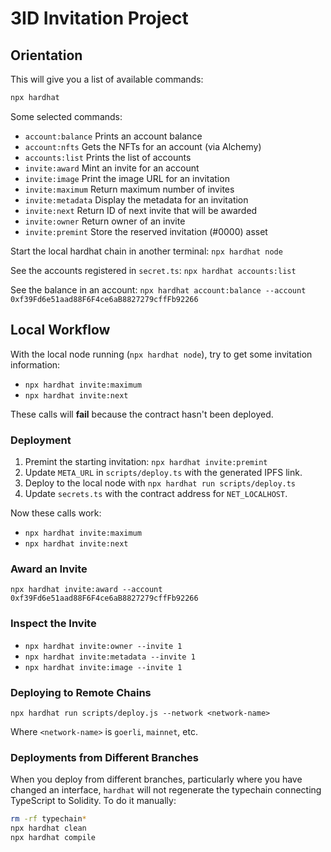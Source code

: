 # 3ID Invitation Project

## Orientation

This will give you a list of available commands:

```bash
npx hardhat
```

Some selected commands:

*	`account:balance`       Prints an account balance
* `account:nfts`          Gets the NFTs for an account (via Alchemy)
* `accounts:list`         Prints the list of accounts
* `invite:award`          Mint an invite for an account
* `invite:image`          Print the image URL for an invitation
* `invite:maximum`        Return maximum number of invites
* `invite:metadata`       Display the metadata for an invitation
* `invite:next`           Return ID of next invite that will be awarded
* `invite:owner`          Return owner of an invite
* `invite:premint`        Store the reserved invitation (#0000) asset

Start the local hardhat chain in another terminal: `npx hardhat node`

See the accounts registered in `secret.ts`: `npx hardhat accounts:list`

See the balance in an account: `npx hardhat account:balance --account 0xf39Fd6e51aad88F6F4ce6aB8827279cffFb92266`

## Local Workflow

With the local node running (`npx hardhat node`), try to get some invitation information:

* `npx hardhat invite:maximum`
* `npx hardhat invite:next`

These calls will **fail** because the contract hasn't been deployed.

### Deployment

1. Premint the starting invitation: `npx hardhat invite:premint`
2. Update `META_URL` in `scripts/deploy.ts` with the generated IPFS link.
3. Deploy to the local node with `npx hardhat run scripts/deploy.ts`
4. Update `secrets.ts` with the contract address for `NET_LOCALHOST`.

Now these calls work:

* `npx hardhat invite:maximum`
* `npx hardhat invite:next`

### Award an Invite

`npx hardhat invite:award --account 0xf39Fd6e51aad88F6F4ce6aB8827279cffFb92266`

### Inspect the Invite

* `npx hardhat invite:owner --invite 1`
* `npx hardhat invite:metadata --invite 1`
* `npx hardhat invite:image --invite 1`

### Deploying to Remote Chains

`npx hardhat run scripts/deploy.js --network <network-name>`

Where `<network-name>` is `goerli`, `mainnet`, etc.

### Deployments from Different Branches

When you deploy from different branches, particularly where you have
changed an interface, `hardhat` will not regenerate the typechain
connecting TypeScript to Solidity. To do it manually:

```bash
rm -rf typechain*
npx hardhat clean
npx hardhat compile
```
